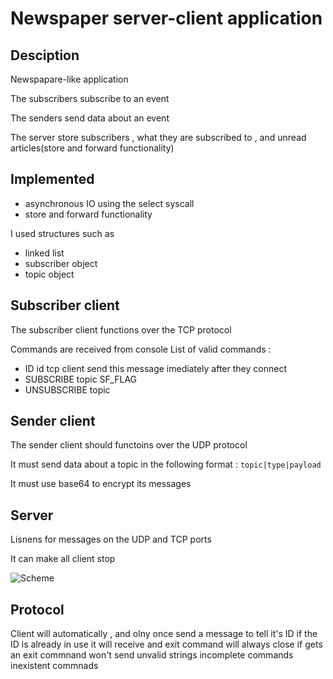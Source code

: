 # Newspaper server-client application

## Desciption
Newspapare-like application

The subscribers subscribe to an event

The senders send data about an event

The server store subscribers , what they are subscribed to , and unread articles(store and forward functionality)

## Implemented
* asynchronous IO using the select syscall
* store and forward functionality

I used structures such as
* linked list
* subscriber object
* topic object

## Subscriber client

The subscriber client functions over the TCP protocol

Commands are received from console
List of valid commands :
* ID id tcp client send this message imediately after they connect
* SUBSCRIBE topic SF_FLAG
* UNSUBSCRIBE topic

## Sender client 

The sender client should functoins over the UDP protocol

It must send data about a topic in the following format :
``` topic|type|payload ```

It must use base64 to encrypt its messages

## Server

Lisnens for messages on the UDP and TCP ports

It can make all client stop

![Scheme](./misc/scheme.png)

## Protocol

Client
	will automatically , and olny once send a message to tell it's ID
		if the ID is already in use it will receive and exit command
	will always close if gets an exit commnand
	won't send unvalid strings
		incomplete commands
		inexistent commnads
